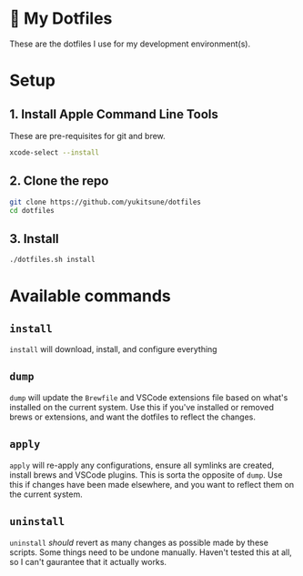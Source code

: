 
# 🦊 My Dotfiles

These are the dotfiles I use for my development environment(s).

# Setup

## 1. Install Apple Command Line Tools

These are pre-requisites for git and brew.

```sh
xcode-select --install
```

## 2. Clone the repo

```sh
git clone https://github.com/yukitsune/dotfiles
cd dotfiles
```

## 3. Install

```sh
./dotfiles.sh install
```

# Available commands

## `install`
`install` will download, install, and configure everything

## `dump`
`dump` will update the `Brewfile` and VSCode extensions file based on what's installed on the current system.
Use this if you've installed or removed brews or extensions, and want the dotfiles to reflect the changes.

## `apply`
`apply` will re-apply any configurations, ensure all symlinks are created, install brews and VSCode plugins.
This is sorta the opposite of `dump`. Use this if changes have been made elsewhere, and you want to reflect them on the current system.

## `uninstall`
`uninstall` _should_ revert as many changes as possible made by these scripts. Some things need to be undone manually.
Haven't tested this at all, so I can't gaurantee that it actually works.
